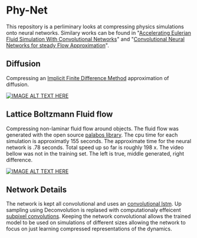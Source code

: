 # Phy-Net
This repository is a perliminary looks at compressing physics simulations onto neural networks. Similary works can be found in "[Accelerating Eulerian Fluid Simulation With Convolutional Networks](https://arxiv.org/pdf/1607.03597.pdf)" and "[Convolutional Neural Networks for steady Flow Approximation](https://autodeskresearch.com/publications/convolutional-neural-networks-steady-flow-approximation)".


## Diffusion
Compressing an [Implicit Finite Difference Method](https://en.wikipedia.org/wiki/Finite_difference_method) approximation of diffusion.

[![IMAGE ALT TEXT HERE](http://img.youtube.com/vi/N57BvSspLtU/0.jpg)](https://www.youtube.com/watch?v=N57BvSspLtU)

## Lattice Boltzmann Fluid flow
Compressing non-laminar fluid flow around objects. The fluid flow was generated with the open source [palabos library](http://www.palabos.org/). The cpu time for each simulation is approximatly 155 seconds. The approximate time for the neural network is .78 seconds. Total speed up so far is roughly 198 x. The video bellow was not in the training set. The left is true, middle generated, right difference.

[![IMAGE ALT TEXT HERE](http://img.youtube.com/vi/AAQCuJM67RE/0.jpg)](https://www.youtube.com/watch?v=AAQCuJM67RE=54s)

## Network Details
The network is kept all convolutional and uses an [convolutional lstm](https://github.com/loliverhennigh/Convolutional-LSTM-in-Tensorflow). Up sampling using Deconvolution is replased with computationaly effeicent [subpixel convolutions](https://github.com/Tetrachrome/subpixel). Keeping the network convolutional allows the trained model to be used on simulations of different sizes allowing the network to focus on just learning compressed representations of the dynamics.



